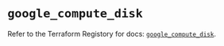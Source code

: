 # `google_compute_disk`

Refer to the Terraform Registory for docs: [`google_compute_disk`](https://registry.terraform.io/providers/hashicorp/google-beta/5.21.0/docs/resources/google_compute_disk).
